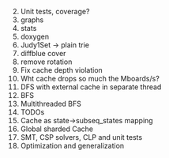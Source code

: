 

2.  Unit tests, coverage?
3.  graphs
4.  stats
5.  doxygen
6.  Judy1Set -> plain trie
7.  diffblue cover
8.  remove rotation
9.  Fix cache depth violation
10. Wht cache drops so much the Mboards/s?
11. DFS with external cache in separate thread
12. BFS
13. Multithreaded BFS
14. TODOs
15. Cache as state->subseq_states mapping
16. Global sharded Cache
17. SMT, CSP solvers, CLP and unit tests
19. Optimization and generalization







